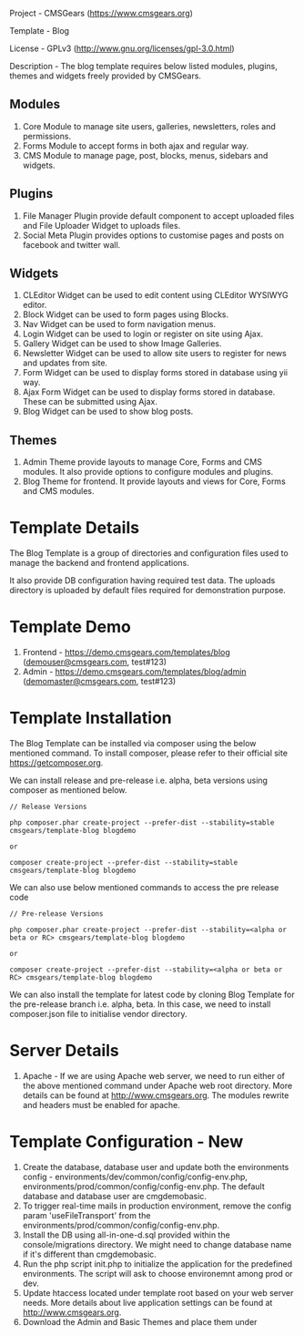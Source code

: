 Project 	- CMSGears (https://www.cmsgears.org)

Template  	- Blog

License 	- GPLv3 (http://www.gnu.org/licenses/gpl-3.0.html)

Description - The blog template requires below listed modules, plugins, themes and widgets freely provided by CMSGears.

Modules
------------------------------------------
1. Core Module to manage site users, galleries, newsletters, roles and permissions.
2. Forms Module to accept forms in both ajax and regular way.
3. CMS Module to manage page, post, blocks, menus, sidebars and widgets.

Plugins
------------------------------------------
1. File Manager Plugin provide default component to accept uploaded files and File Uploader Widget to uploads files.
2. Social Meta Plugin provides options to customise pages and posts on facebook and twitter wall.

Widgets
------------------------------------------
1. CLEditor Widget can be used to edit content using CLEditor WYSIWYG editor.
2. Block Widget can be used to form pages using Blocks.
3. Nav Widget can be used to form navigation menus.
3. Login Widget can be used to login or register on site using Ajax.
4. Gallery Widget can be used to show Image Galleries.
6. Newsletter Widget can be used to allow site users to register for news and updates from site.
7. Form Widget can be used to display forms stored in database using yii way.
8. Ajax Form Widget can be used to display forms stored in database. These can be submitted using Ajax.
9. Blog Widget can be used to show blog posts.

Themes
------------------------------------------
1. Admin Theme provide layouts to manage Core, Forms and CMS modules. It also provide options to configure modules and plugins.
2. Blog Theme for frontend. It provide layouts and views for Core, Forms and CMS modules.

Template Details
=========================================
The Blog Template is a group of directories and configuration files used to manage the backend and frontend applications. 

It also provide DB configuration having required test data. The uploads directory is uploaded by default files required for demonstration purpose.

Template Demo
=========================================
1. Frontend - https://demo.cmsgears.com/templates/blog (demouser@cmsgears.com, test#123)
2. Admin - https://demo.cmsgears.com/templates/blog/admin (demomaster@cmsgears.com, test#123)

Template Installation
=========================================

The Blog Template can be installed via composer using the below mentioned command. To install composer, please refer to their official site https://getcomposer.org.

We can install release and pre-release i.e. alpha, beta versions using composer as mentioned below. 

```
// Release Versions

php composer.phar create-project --prefer-dist --stability=stable cmsgears/template-blog blogdemo

or

composer create-project --prefer-dist --stability=stable cmsgears/template-blog blogdemo
```

We can also use below mentioned commands to access the pre release code
```
// Pre-release Versions

php composer.phar create-project --prefer-dist --stability=<alpha or beta or RC> cmsgears/template-blog blogdemo

or

composer create-project --prefer-dist --stability=<alpha or beta or RC> cmsgears/template-blog blogdemo
```

We can also install the template for latest code by cloning Blog Template for the pre-release branch i.e. alpha, beta. In this case, we need to install composer.json file to initialise vendor directory.

Server Details
=========================================
1. Apache - If we are using Apache web server, we need to run either of the above mentioned command under Apache web root directory. More details can be found at http://www.cmsgears.org. The modules rewrite and headers must be enabled for apache.

Template Configuration - New
=========================================

1. Create the database, database user and update both the environments config - environments/dev/common/config/config-env.php, environments/prod/common/config/config-env.php. The default database and database user are cmgdemobasic.
2. To trigger real-time mails in production environment, remove the config param 'useFileTransport' from the environments/prod/common/config/config-env.php.
3. Install the DB using all-in-one-d.sql provided within the console/migrations directory. We might need to change database name if it's different than cmgdemobasic.
4. Run the php script init.php to initialize the application for the predefined environments. The script will ask to choose environemnt among prod or dev.
5. Update htaccess located under template root based on your web server needs. More details about live application settings can be found at http://www.cmsgears.org.
6. Download the Admin and Basic Themes and place them under <template root>/themes/admin and <template root>/themes/blog directories respectively. 
7. Now we can run the template using our preferred browser. Example links are as mentioned below.
8. Login to admin and update file upload url in case project name is different.
9. By default all the files uploaded by users will be stored in uploads directory.

```
Frontend - http://localhost/blogdemo/frontend/web
Admin - http://localhost/blogdemo/frontend/web
```

Template Configuration - Update
=========================================

We can update the dependencies using composer.json file located at the root of template. Once done the standard composer command can be used to update dependencies.

Default Pages
=========================================

The Blog Theme installed for Blog Template provide views for default system pages as listed below.

Public Pages
----------------------------
1. Landing - Site index page.
2. Login - Login page allows users to login.
3. Register - Register page allows users to sign up.
4. Confirm Account - Users can confirm account by following the link sent to their email while submitting Register form.
5. Forgot Password - It can be used to generate password reset link.
6. Reset Password - Users can reset password by following the link sent to their email while submitting Forgot Password form.
7. Activate Account - User accounts added by site admin can be activated using this page.
8. Blog - The blog page shows most recent posts published on site.

Private Pages
----------------------------
1. User Home - Page displayed on login.
2. User Profile - User profile page allows users to configure their profile details.
3. User Settings - Settings page allows users to configure settings icluding account, notifications, reminders.

CMS
----------------------------
1. CMS Page - The published pages can be accessed by site url followed by page slug.
2. CMS Post - The published posts can be accessed by site url followed by post/(post slug).